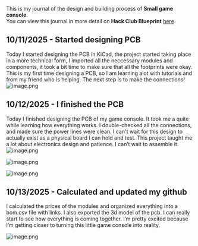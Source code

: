 <!--
  ===================    !!READ THIS NOTICE!!   ====================
  DO NOT edit this file manually. Your changes WILL BE OVERWRITTEN!
  This journal is auto generated and updated by Hack Club Blueprint.
  To edit this file, please edit your journal entries on Blueprint.
  ==================================================================
-->

This is my journal of the design and building process of **Small game console**.  
You can view this journal in more detail on **Hack Club Blueprint** [here](https://blueprint.hackclub.com/projects/379).


## 10/11/2025 - Started designing PCB  

Today I started designing the PCB in KiCad, the project started taking place in a more technical form, I imported all the neccessary modules and components, it took a bit time to make sure that all the footprints were okay. This is my first time designing a PCB, so I am learning alot with tutorials and from my friend who is helping. The next step is to make the connections!
![image.png](https://blueprint.hackclub.com/user-attachments/blobs/proxy/eyJfcmFpbHMiOnsiZGF0YSI6MTU5NCwicHVyIjoiYmxvYl9pZCJ9fQ==--9aa53799ba748cebb8eb5658606ddf4f9212abb6/image.png)

  

## 10/12/2025 - I finished the PCB  

Today I finished designing the PCB of my game console. It took me a quite while learning how everything works. I double-checked all the connections, and made sure the power lines were clean. I can't wait for this design to actually exist as a physical board I can hold and test. This project taught me a lot about electronics design and patience. I can’t wait to assemble it. ![image.png](https://blueprint.hackclub.com/user-attachments/blobs/proxy/eyJfcmFpbHMiOnsiZGF0YSI6MTg2NSwicHVyIjoiYmxvYl9pZCJ9fQ==--1c87a70c7fcc9671e7585e728074bc97ac5c3f7d/image.png)

![image.png](https://blueprint.hackclub.com/user-attachments/blobs/proxy/eyJfcmFpbHMiOnsiZGF0YSI6MTg2NiwicHVyIjoiYmxvYl9pZCJ9fQ==--dc66b244655a8e24753a380320d87a4bd8720654/image.png)

![image.png](https://blueprint.hackclub.com/user-attachments/blobs/proxy/eyJfcmFpbHMiOnsiZGF0YSI6MTg3OCwicHVyIjoiYmxvYl9pZCJ9fQ==--fa10c918dfd4135b6f6ebeae841bcfc221b275b4/image.png)


  

## 10/13/2025 - Calculated and updated my github  

I calculated the prices of the modules and organized everything into a bom.csv file with links. I also exported the 3d model of the pcb. I can really start to see how everything is coming together. I’m pretty excited because I’m getting closer to turning this little game console into reality.

![image.png](https://blueprint.hackclub.com/user-attachments/blobs/proxy/eyJfcmFpbHMiOnsiZGF0YSI6MTg4MywicHVyIjoiYmxvYl9pZCJ9fQ==--0df602c237ba6165398411f992bb15d268213a33/image.png)
  

